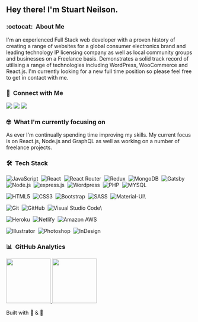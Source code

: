 <h2> Hey there! I'm Stuart Neilson.</h2>

### :octocat:  &nbsp;About Me

I'm an experienced Full Stack web developer with a proven history of creating a range of websites for a global consumer electronics brand and leading technology IP licensing company as well as local community groups and businesses on a Freelance basis. Demonstrates a solid track record of utilising a range of technologies including WordPress, WooCommerce and React.js. I'm currently looking for a new full time position so please feel free to get in contact with me.

### :e-mail: &nbsp;Connect with Me

<!--<a href="https://www.sneilson.com"><img src="https://img.shields.io/badge/-sneilson.com-3423A6?style=flat&logo=Google-Chrome&logoColor=white"/></a>-->
<a href="https://linkedin.com/in/stuartneilson"><img src="https://img.shields.io/badge/-Stuart%20Neilson-0077B5?style=flat-square&logo=Linkedin&logoColor=white"/></a>
<a href="mailto:stuart.neilson81@gmail.com"><img src="https://img.shields.io/badge/-stuart.neilson81@gmail.com-D14836?style=flat-square&logo=Gmail&logoColor=white"/></a>
<a href="https://twitter.com/sneilson81"><img src="https://img.shields.io/badge/Twitter-1DA1F2?style=flat-square&logo=twitter&logoColor=white"/></a>

### 🤓 &nbsp;What I'm currently focusing on

As ever I'm continually spending time improving my skills. My current focus is on React.js, Node.js and GraphQL as well as working on a number of freelance projects.

### 🛠 &nbsp;Tech Stack

![JavaScript](https://img.shields.io/badge/JavaScript-F7DF1E?style=flat-square&logo=javascript&logoColor=black)&nbsp;
![React](https://img.shields.io/badge/React-20232A?style=flat-square&logo=react&logoColor=61DAFB)&nbsp;
![React Router](https://img.shields.io/badge/React_Router-CA4245?style=flat-square&logo=react-router&logoColor=white)&nbsp;
![Redux](https://img.shields.io/badge/Redux-593D88?style=flat-square&logo=redux&logoColor=white)&nbsp;
![MongoDB](https://img.shields.io/badge/MongoDB-4EA94B?style=flat-square&logo=mongodb&logoColor=white)&nbsp;
![Gatsby](https://img.shields.io/badge/Gatsby-663399?style=flat-square&logo=gatsby&logoColor=white)&nbsp;
![Node.js](https://img.shields.io/badge/Node.js-43853D?style=flat-square&logo=node.js&logoColor=white)&nbsp;
![express.js](https://img.shields.io/badge/Express.js-404D59?style=flat-square)&nbsp;
![Wordpress](https://img.shields.io/badge/WordPress-777BB4?style=flat-square&logo=php&logoColor=white)&nbsp;
![PHP](https://img.shields.io/badge/PHP-777BB4?style=flat-square&logo=php&logoColor=white)&nbsp;
![MYSQL](https://img.shields.io/badge/MySQL-00000F?style=flat-square&logo=mysql&logoColor=white)

![HTML5](https://img.shields.io/badge/HTML5-E34F26?style=flat-square&logo=html5&logoColor=white)&nbsp;
![CSS3](https://img.shields.io/badge/CSS3-1572B6?style=flat-square&logo=css3&logoColor=white)&nbsp;
![Bootstrap](https://img.shields.io/badge/Bootstrap-563D7C?style=flat-square&logo=bootstrap&logoColor=white)&nbsp;
![SASS](https://img.shields.io/badge/Sass-CC6699?style=flat-square&logo=sass&logoColor=white)&nbsp;
![Material-UI](https://img.shields.io/badge/Material--UI-0081CB?style=flat-square&logo=material-ui&logoColor=white)\

![Git](https://img.shields.io/badge/Git-100000?style=flat-square&logo=git&logoColor=white)&nbsp;
![GitHub](https://img.shields.io/badge/GitHub-100000?style=flat-square&logo=github&logoColor=white)&nbsp;
![Visual Studio Code](https://img.shields.io/badge/Visual%20Studio%20Code-100000?style=flat-square&logo=visual-studio-code&logoColor=white)\

![Heroku](https://img.shields.io/badge/Heroku-430098?style=flat-square&logo=heroku&logoColor=white)&nbsp;
![Netlify](https://img.shields.io/badge/Netlify-00C7B7?style=flat-square&logo=netlify&logoColor=white)&nbsp;
![Amazon AWS](https://img.shields.io/badge/Amazon_AWS-232F3E?style=flat-square&logo=amazon-aws&logoColor=white)

![Illustrator](https://img.shields.io/badge/-Illustrator-05122A?style=flat-square&logo=adobe-illustrator&logoColor=white)&nbsp;
![Photoshop](https://img.shields.io/badge/-Photoshop-05122A?style=flat-square&logo=adobe-photoshop&logoColor=white)&nbsp;
![InDesign](https://img.shields.io/badge/-InDesign-05122A?style=flat-square&logo=adobe-indesign&logoColor=white)

### :bar_chart: &nbsp;GitHub Analytics

<p>
<a href="https://github.com/sneilson">
  <img height="120em" src="https://github-readme-stats-eight-theta.vercel.app/api?username=sneilson&show_icons=true&theme=synthwave&include_all_commits=true&count_private=true"/>
  <img height="120em" src="https://github-readme-stats-eight-theta.vercel.app/api/top-langs/?username=sneilson&layout=compact&langs_count=8&theme=synthwave"/>
</a>
</p>

Built with :yellow_heart: & :tea:

